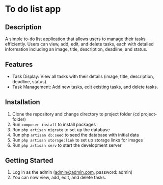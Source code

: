 # To do list app

## Description

A simple to-do list application that allows users to manage their tasks efficiently. Users can view, add, edit, and delete tasks, each with detailed information including an image, title, description, deadline, and status.

## Features

-   Task Display: View all tasks with their details (image, title, description, deadline, status).
-   Task Management: Add new tasks, edit existing tasks, and delete tasks.

## Installation

1. Clone the repository and change directory to project folder (cd project-folder)
2. Run `composer install` to install packages
3. Run `php artisan migrate` to set up the database
4. Run php `artisan db:seed` to seed the database with initial data
5. Run `php artisan storage:link` to set up storage links for images
6. Run `php artisan serv` to start the development server

## Getting Started

1. Log in as the admin (admin@admin.com, password: admin)
2. You can now view, add, edit, and delete tasks.
